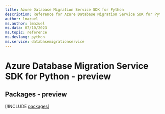 ```yaml
---
title: Azure Database Migration Service SDK for Python
description: Reference for Azure Database Migration Service SDK for Python
author: lmazuel
ms.author: lmazuel
ms.data: 07/10/2023
ms.topic: reference
ms.devlang: python
ms.service: databasemigrationservice
---
```

# Azure Database Migration Service SDK for Python - preview
## Packages - preview
[!INCLUDE [packages](database-migration-service-index.md)]